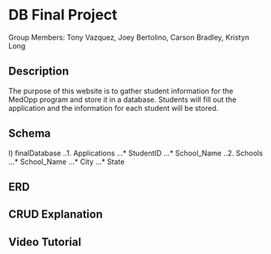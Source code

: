 # DB Final Project
Group Members: Tony Vazquez, Joey Bertolino, Carson Bradley, Kristyn Long

## Description
  The purpose of this website is to gather student information for the MedOpp program and store it in a database. Students will fill out the application and the information for each student will be stored.
## Schema
I) finalDatabase
   ..1. Applications
   ...* StudentID
   ...* School_Name
   ..2. Schools
   ...* School_Name
   ...* City
   ...* State
      
## ERD

## CRUD Explanation

## Video Tutorial
